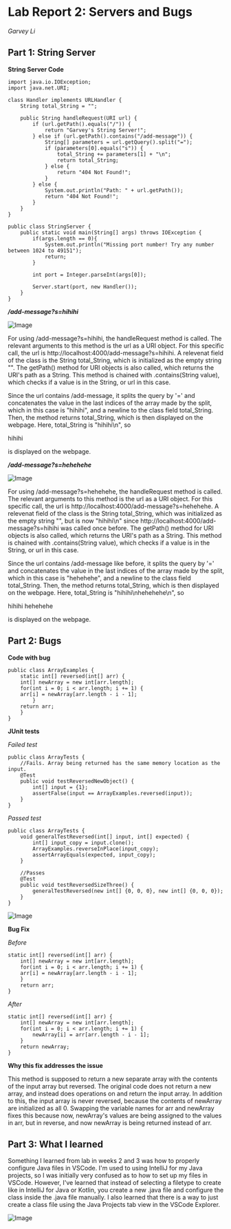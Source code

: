 # Lab Report 2: Servers and Bugs

*Garvey Li*


## Part 1: String Server 

  **String Server Code**

    import java.io.IOException;
    import java.net.URI;

    class Handler implements URLHandler {
        String total_String = "";

        public String handleRequest(URI url) {
            if (url.getPath().equals("/")) {
                return "Garvey's String Server!";
            } else if (url.getPath().contains("/add-message")) {
                String[] parameters = url.getQuery().split("=");
                if (parameters[0].equals("s")) {
                    total_String += parameters[1] + "\n";
                    return total_String;
                } else {
                    return "404 Not Found!";
                }
            } else {
                System.out.println("Path: " + url.getPath());
                return "404 Not Found!";
            }
        }
    }

    public class StringServer {
        public static void main(String[] args) throws IOException {
            if(args.length == 0){
                System.out.println("Missing port number! Try any number between 1024 to 49151");
                return;
            }

            int port = Integer.parseInt(args[0]);

            Server.start(port, new Handler());
        }
    }


***/add-message?s=hihihi***

![Image](lab2_images/stringserver_hihihi.PNG)

For using /add-message?s=hihihi, the handleRequest method is called. The relevant arguments to this method is the url as a URI object. For this specific call, the url is http://localhost:4000/add-message?s=hihihi. A relevenat field of the class is the String total_String, which is initialized as the empty string "". The getPath() method for URI objects is also called, which returns the URI's path as a String. This method is chained with .contains(String value), which checks if a value is in the String, or url in this case. 

Since the url contains /add-message, it splits the query by '=' and concatenates the value in the last indices of the array made by the split, which in this case is "hihihi", and a newline to the class field total_String. Then, the method returns total_String, which is then displayed on the webpage. Here, total_String is "hihihi\n", so 

hihihi 

is displayed on the webpage.

***/add-message?s=hehehehe***

![Image](lab2_images/stringserver_hehehe.PNG)

For using /add-message?s=hehehehe, the handleRequest method is called. The relevant arguments to this method is the url as a URI object. For this specific call, the url is http://localhost:4000/add-message?s=hehehehe. A relevenat field of the class is the String total_String, which was initialized as the empty string "", but is now "hihihi\n" since http://localhost:4000/add-message?s=hihihi was called once before. The getPath() method for URI objects is also called, which returns the URI's path as a String. This method is chained with .contains(String value), which checks if a value is in the String, or url in this case. 

Since the url contains /add-message like before, it splits the query by '=' and concatenates the value in the last indices of the array made by the split, which in this case is "hehehehe", and a newline to the class field total_String. Then, the method returns total_String, which is then displayed on the webpage. Here, total_String is "hihihi\nhehehehe\n", so 

hihihi
hehehehe

is displayed on the webpage.


## Part 2: Bugs 

**Code with bug**

    public class ArrayExamples {
        static int[] reversed(int[] arr) {
        int[] newArray = new int[arr.length];
        for(int i = 0; i < arr.length; i += 1) {
        arr[i] = newArray[arr.length - i - 1];
            }
        return arr;
        }
    }

**JUnit tests**

*Failed test*

    public class ArrayTests {
        //Fails. Array being returned has the same memory location as the input.
        @Test
        public void testReversedNewObject() {
            int[] input = {1};
            assertFalse(input == ArrayExamples.reversed(input));
        }
    }

*Passed test*

    public class ArrayTests {
        void generalTestReversed(int[] input, int[] expected) {
            int[] input_copy = input.clone();
            ArrayExamples.reverseInPlace(input_copy);
            assertArrayEquals(expected, input_copy);
        }

        //Passes
        @Test
        public void testReversedSizeThree() {
            generalTestReversed(new int[] {0, 0, 0}, new int[] {0, 0, 0});
        }
    }


    

![Image](lab2_images/arraytest_junit_results.PNG)

**Bug Fix**

*Before*

    static int[] reversed(int[] arr) {
        int[] newArray = new int[arr.length];
        for(int i = 0; i < arr.length; i += 1) {
        arr[i] = newArray[arr.length - i - 1];
        }
        return arr;
    }
    
*After*
        
    static int[] reversed(int[] arr) {
        int[] newArray = new int[arr.length];
        for(int i = 0; i < arr.length; i += 1) {
            newArray[i] = arr[arr.length - i - 1];
        }
        return newArray;
    }

**Why this fix addresses the issue**

This method is supposed to return a new separate array with the contents of the input array but reversed. The original code does not return a new array, and instead does operations on and return the input array. In addition to this, the input array is never reversed, because the contents of newArray are initialized as all 0. Swapping the variable names for arr and newArray fixes this because now, newArray's values are being assigned to the values in arr, but in reverse, and now newArray is being returned instead of arr.
        

## Part 3: What I learned 

Something I learned from lab in weeks 2 and 3 was how to properly configure Java files in VSCode. I'm used to using IntelliJ for my Java projects, so I was initially very confused as to how to set up my files in VSCode. However, I've learned that instead of selecting a filetype to create like in IntelliJ for Java or Kotlin, you create a new .java file and configure the class inside the .java file manually. I also learned that there is a way to just create a class file using the Java Projects tab view in the VSCode Explorer.

![Image](lab2_images/vscode_java_projs_tab.PNG)